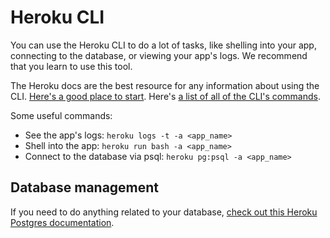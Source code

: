 # Heroku CLI

You can use the Heroku CLI to do a lot of tasks, like shelling into your app, connecting to the database, or viewing your app's logs. We recommend that you learn to use this tool.

The Heroku docs are the best resource for any information about using the CLI. [Here's a good place to start](https://devcenter.heroku.com/articles/heroku-cli). Here's [a list of all of the CLI's commands](https://devcenter.heroku.com/articles/heroku-cli-commands).

Some useful commands:
- See the app's logs: `heroku logs -t -a <app_name>`
- Shell into the app: `heroku run bash -a <app_name>`
- Connect to the database via psql: `heroku pg:psql -a <app_name>`

## Database management
If you need to do anything related to your database, [check out this Heroku Postgres documentation](https://devcenter.heroku.com/articles/heroku-postgresql).
